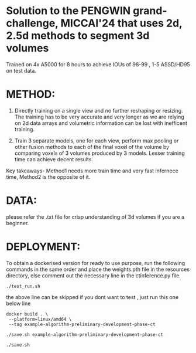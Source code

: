 # Solution to the PENGWIN grand-challenge, MICCAI'24 that uses 2d, 2.5d methods to segment 3d volumes

Trained on 4x A5000 for 8 hours to achieve IOUs of 98-99 , 1-5 ASSD/HD95 on test data.

# METHOD:

1) Directly training on a single view and no further reshaping or resizing.
   The training has to be very accurate and very longer as we are relying on 2d data arrays and volumetric information can be lost with inefficent training.

2) Train 3 separate models, one for each view, perform max pooling or other fusion methods to each of the final voxel of the volume by comparing voxels of 3 volumes produced by 3 models. Lesser training time can achieve decent results. 

Key takeaways- Method1 needs more train time and very fast infernece time, Method2 is the opposite of it. 

# DATA:

please refer the .txt file for crisp understanding of 3d volumes if you are a beginner.

# DEPLOYMENT:

To obtain a dockerised version for ready to use purpose, run the following commands in the same order and place the 
weights.pth file in the resources directory, else comment out the necessary line in the ctinference.py file.

```
./test_run.sh
```

the above line can be skipped if you dont want to test , just run this one below line
```
docker build . \
 --platform=linux/amd64 \
 --tag example-algorithm-preliminary-development-phase-ct
```

```
./save.sh example-algorithm-preliminary-development-phase-ct
```

```
./save.sh
```
